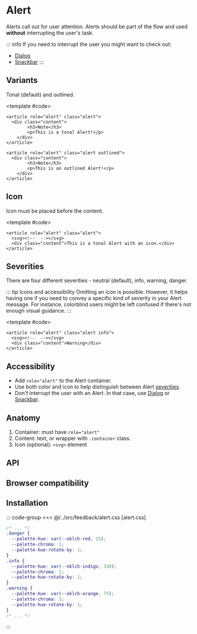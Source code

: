 <script setup>
	import Example from "../../.vitepress/theme/app/components/Example.vue"
	import Baseline from "../../.vitepress/theme/app/components/Baseline.vue"
	</script>

<style>
	.anatomy {
		.content * {
			outline-width: 0;
		}
	}

</style>

# Alert

Alerts call out for user attention. Alerts should be part of the flow and used **without** interrupting the user's task.

::: info
If you need to interrupt the user you might want to check out:

- [Dialog](/components/feedback/dialog)
- [Snackbar](/components/feedback/snackbar)
  :::

## Variants

Tonal (default) and outlined.

<Example direction="stack">
<template #example>
<article role="alert" class="alert">
	<div class="content">
	<h3>Note</h3>
	<p>This is a tonal Alert. Notice the lack of icons - it's not really needed here.</p>
	</div>
</article>
<article role="alert" class="alert outlined">

<div class="content">
		<h3>Another Alert</h3>
	<p>This is an outlined Alert. Why not use a <a class="link" href="/components/surfaces/card">Card</a> since they look very similar? For one, the Alert is a more focused component with different properties.</p>
	</div>
</article>

</template>

<template #code>

```html{1,8}
<article role="alert" class="alert">
  <div class="content">
		<h3>Note</h3>
		<p>This is a tonal Alert!</p>
	</div>
</article>

<article role="alert" class="alert outlined">
  <div class="content">
		<h3>Note</h3>
		<p>This is an outlined Alert!</p>
	</div>
</article>
```

</template>
</Example>

## Icon

Icon must be placed before the content.

<Example direction="stack">
<template #example>

<article role="alert" class="alert">
<svg xmlns="http://www.w3.org/2000/svg" width="32" height="32" viewBox="0 0 32 32"><path fill="currentColor" d="M16 13a1 1 0 0 1 1 1v9a1 1 0 1 1-2 0v-9a1 1 0 0 1 1-1m0-2a1.5 1.5 0 1 0 0-3a1.5 1.5 0 0 0 0 3M2 16C2 8.268 8.268 2 16 2s14 6.268 14 14s-6.268 14-14 14S2 23.732 2 16M16 4C9.373 4 4 9.373 4 16s5.373 12 12 12s12-5.373 12-12S22.627 4 16 4"/></svg>
<div class="content">This is a tonal Alert with an icon.</div>
</article>

</template>

<template #code>

```html{2}
<article role="alert" class="alert">
  <svg><!--  --></svg>
  <div class="content">This is a tonal Alert with an icon.</div>
</article>
```

</template>
</Example>

## Severities

There are four different severities - neutral (default), info, warning, danger.

::: tip Icons and accessibility
Omitting an icon is possible. However, it helps having one if you need to convey a specific kind of severity in your Alert message. For instance, colorblind users might be left confused if there's not enough visual guidance.
:::

<Example direction="stack">
<template #example>
<article role="alert" class="alert info">
<svg xmlns="http://www.w3.org/2000/svg" width="32" height="32" viewBox="0 0 32 32"><path fill="currentColor" d="M16 13a1 1 0 0 1 1 1v9a1 1 0 1 1-2 0v-9a1 1 0 0 1 1-1m0-2a1.5 1.5 0 1 0 0-3a1.5 1.5 0 0 0 0 3M2 16C2 8.268 8.268 2 16 2s14 6.268 14 14s-6.268 14-14 14S2 23.732 2 16M16 4C9.373 4 4 9.373 4 16s5.373 12 12 12s12-5.373 12-12S22.627 4 16 4"/></svg>
<div class="content">This is a tonal info Alert</div>
</article>
<article role="alert" class="alert warning">
<svg xmlns="http://www.w3.org/2000/svg" width="32" height="32" viewBox="0 0 32 32"><path fill="currentColor" d="M17.25 22a1.25 1.25 0 1 1-2.5 0a1.25 1.25 0 0 1 2.5 0M16 9a1 1 0 0 0-1 1v8a1 1 0 1 0 2 0v-8a1 1 0 0 0-1-1m-3.064-5.191c1.332-2.41 4.796-2.41 6.128 0l10.493 18.999C30.846 25.14 29.158 28 26.494 28H5.507c-2.665 0-4.352-2.86-3.064-5.192zm4.377.967a1.5 1.5 0 0 0-2.626 0L4.194 23.775A1.5 1.5 0 0 0 5.507 26h20.987a1.5 1.5 0 0 0 1.313-2.225z"/></svg>
<div class="content">This is a tonal warning Alert</div>
</article>
<article role="alert" class="alert danger"><svg xmlns="http://www.w3.org/2000/svg" width="32" height="32" viewBox="0 0 48 48"><path fill="currentColor" d="M24 13c.69 0 1.25.56 1.25 1.25v12.5a1.25 1.25 0 1 1-2.5 0v-12.5c0-.69.56-1.25 1.25-1.25m0 21a2 2 0 1 0 0-4a2 2 0 0 0 0 4M4 24C4 12.954 12.954 4 24 4s20 8.954 20 20s-8.954 20-20 20S4 35.046 4 24M24 6.5C14.335 6.5 6.5 14.335 6.5 24S14.335 41.5 24 41.5S41.5 33.665 41.5 24S33.665 6.5 24 6.5"/></svg><div class="content">This is a tonal danger Alert</div></article>

<article role="alert" class="alert outlined info">
<svg xmlns="http://www.w3.org/2000/svg" width="32" height="32" viewBox="0 0 32 32"><path fill="currentColor" d="M16 13a1 1 0 0 1 1 1v9a1 1 0 1 1-2 0v-9a1 1 0 0 1 1-1m0-2a1.5 1.5 0 1 0 0-3a1.5 1.5 0 0 0 0 3M2 16C2 8.268 8.268 2 16 2s14 6.268 14 14s-6.268 14-14 14S2 23.732 2 16M16 4C9.373 4 4 9.373 4 16s5.373 12 12 12s12-5.373 12-12S22.627 4 16 4"/></svg>
<div class="content">This is an outlined info Alert</div>
</article>
<article role="alert" class="alert outlined warning">
<svg xmlns="http://www.w3.org/2000/svg" width="32" height="32" viewBox="0 0 32 32"><path fill="currentColor" d="M17.25 22a1.25 1.25 0 1 1-2.5 0a1.25 1.25 0 0 1 2.5 0M16 9a1 1 0 0 0-1 1v8a1 1 0 1 0 2 0v-8a1 1 0 0 0-1-1m-3.064-5.191c1.332-2.41 4.796-2.41 6.128 0l10.493 18.999C30.846 25.14 29.158 28 26.494 28H5.507c-2.665 0-4.352-2.86-3.064-5.192zm4.377.967a1.5 1.5 0 0 0-2.626 0L4.194 23.775A1.5 1.5 0 0 0 5.507 26h20.987a1.5 1.5 0 0 0 1.313-2.225z"/></svg>
<div class="content">This is an outlined warning Alert</div>
</article>
<article role="alert" class="alert outlined danger"><svg xmlns="http://www.w3.org/2000/svg" width="32" height="32" viewBox="0 0 48 48"><path fill="currentColor" d="M24 13c.69 0 1.25.56 1.25 1.25v12.5a1.25 1.25 0 1 1-2.5 0v-12.5c0-.69.56-1.25 1.25-1.25m0 21a2 2 0 1 0 0-4a2 2 0 0 0 0 4M4 24C4 12.954 12.954 4 24 4s20 8.954 20 20s-8.954 20-20 20S4 35.046 4 24M24 6.5C14.335 6.5 6.5 14.335 6.5 24S14.335 41.5 24 41.5S41.5 33.665 41.5 24S33.665 6.5 24 6.5"/></svg><div class="content">This is an outlined danger Alert</div></article>
</template>

<template #code>

```html{1}
<article role="alert" class="alert info">
  <svg><!--  --></svg>
  <div class="content">Warning</div>
</article>
```

</template>
</Example>

## Accessibility

- Add `role="alert"` to the Alert container.
- Use both color and icon to help distinguish between Alert [severities](#severity).
- Don't interrupt the user with an Alert. In that case, use [Dialog](/components/feedback/dialog) or [Snackbar](/components/feedback/snackbar).

## Anatomy

1. Container: must have `role="alert"`
2. Content: text, or wrapper with `.container` class.
3. Icon (optional): `<svg>` element

<Example direction="stack">
<template #example>
<article role="alert" class="alert outlined anatomy">
<svg xmlns="http://www.w3.org/2000/svg" width="32" height="32" viewBox="0 0 32 32"><path fill="currentColor" d="M16 13a1 1 0 0 1 1 1v9a1 1 0 1 1-2 0v-9a1 1 0 0 1 1-1m0-2a1.5 1.5 0 1 0 0-3a1.5 1.5 0 0 0 0 3M2 16C2 8.268 8.268 2 16 2s14 6.268 14 14s-6.268 14-14 14S2 23.732 2 16M16 4C9.373 4 4 9.373 4 16s5.373 12 12 12s12-5.373 12-12S22.627 4 16 4"/></svg>
<div class="content">
		<h3>Another Alert</h3>
	<p>This is an outlined Alert. Why not use a <a class="link" href="/components/surfaces/card">Card</a> since they look very similar? For one, the Alert is a more focused component with different properties.</p>
	</div>
</article>

</template>
<template #code>

```html
<article role="alert" class="alert outlined">
  <svg><!--  --></svg>

  <div class="content">
    <h3>Another Alert</h3>
    <p>
      This is an outlined Alert. Why not use a
      <a class="link" href="#">Card</a> since they look very similar? For one,
      the Alert is a more focused component with different properties.
    </p>
  </div>
</article>
```

</template>

</Example>

## API

<!--@include: ./alert-api.md -->

## Browser compatibility

<Baseline :ids="['has']" />

## Installation

::: code-group
<<< @/../src/feedback/alert.css [alert.css]

```css [theme.css]
/* ... */
.danger {
  --palette-hue: var(--oklch-red, 25);
  --palette-chroma: 1;
  --palette-hue-rotate-by: 1;
}
.info {
  --palette-hue: var(--oklch-indigo, 310);
  --palette-chroma: 1;
  --palette-hue-rotate-by: 1;
}
.warning {
  --palette-hue: var(--oklch-orange, 75);
  --palette-chroma: 1;
  --palette-hue-rotate-by: 1;
}
/* ... */
```

:::
